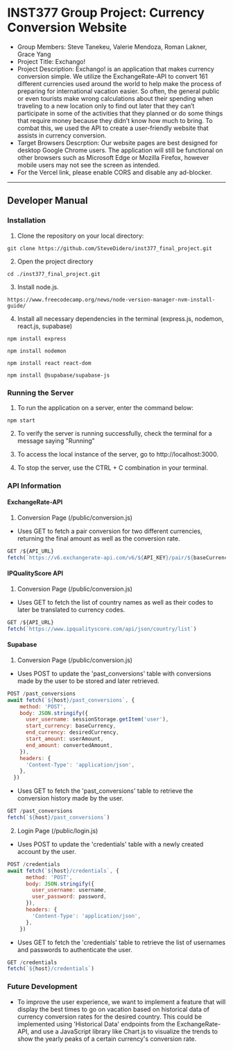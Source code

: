 # INST377 Group Project: Currency Conversion Website
* Group Members: Steve Tanekeu, Valerie Mendoza, Roman Lakner, Grace Yang
* Project Title: Exchango!
* Project Description: Exchango! is an application that makes currency conversion simple. We utilize the ExchangeRate-API to convert 161 different currencies used around the world to help make the process of preparing for international vacation easier. So often, the general public or even tourists make wrong calculations about their spending when traveling to a new location only to find out later that they can’t participate in some of the activities that they planned or do some things that require money because they didn’t know how much to bring. To combat this, we used the API to create a user-friendly website that assists in currency conversion.
* Target Browsers Descrption: Our website pages are best designed for desktop Google Chrome users. The application will still be functional on other browsers such as Microsoft Edge or Mozilla Firefox, however mobile users may not see the screen as intended.
* For the Vercel link, please enable CORS and disable any ad-blocker.

---

## Developer Manual
### Installation

1. Clone the repository on your local directory:
```
git clone https://github.com/SteveDidero/inst377_final_project.git
```
2. Open the project directory
```
cd ./inst377_final_project.git
```
3. Install node.js.
```
https://www.freecodecamp.org/news/node-version-manager-nvm-install-guide/
```
4. Install all necessary dependencies in the terminal (express.js, nodemon, react.js, supabase)
```
npm install express
```
```
npm install nodemon
```
```
npm install react react-dom
```
```
npm install @supabase/supabase-js
```
### Running the Server
1. To run the application on a server, enter the command below:
```
npm start
```
2. To verify the server is running successfully, check the terminal for a message saying "Running"

3. To access the local instance of the server, go to http://localhost:3000.

4. To stop the server, use the CTRL + C combination in your terminal.

### API Information
#### ExchangeRate-API
1. Conversion Page (/public/conversion.js)
* Uses GET to fetch a pair conversion for two different currencies, returning the final amount as well as the conversion rate.
```javascript
GET /${API_URL}
fetch(`https://v6.exchangerate-api.com/v6/${API_KEY}/pair/${baseCurrency}/${desiredCurrency}/${userAmount}`)
```

#### IPQualityScore API
1. Conversion Page (/public/conversion.js)
* Uses GET to fetch the list of country names as well as their codes to later be translated to currency codes.
```javascript
GET /${API_URL}
fetch(`https://www.ipqualityscore.com/api/json/country/list`)
```

#### Supabase
1. Conversion Page (/public/conversion.js)
* Uses POST to update the 'past_conversions' table with conversions made by the user to be stored and later retrieved.
```javascript
POST /past_conversions
await fetch(`${host}/past_conversions`, {
    method: 'POST',
    body: JSON.stringify({
      user_username: sessionStorage.getItem('user'),
      start_currency: baseCurrency,
      end_currency: desiredCurrency,
      start_amount: userAmount,
      end_amount: convertedAmount,
    }),
    headers: {
      'Content-Type': 'application/json',
    },
  })
```
* Uses GET to fetch the 'past_conversions' table to retrieve the conversion history made by the user.
```javascript
GET /past_conversions
fetch(`${host}/past_conversions`)
```

2. Login Page (/public/login.js)
* Uses POST to update the 'credentials' table with a newly created account by the user.
```javascript
POST /credentials
await fetch(`${host}/credentials`, {
      method: 'POST',
      body: JSON.stringify({
        user_username: username,
        user_password: password,
      }),
      headers: {
        'Content-Type': 'application/json',
      },
    })
```
* Uses GET to fetch the 'credentials' table to retrieve the list of usernames and passwords to authenticate the user.
```javascript
GET /credentials
fetch(`${host}/credentials`)
```

### Future Development
* To improve the user experience, we want to implement a feature that will display the best times to go on vacation based on historical data of currency conversion rates for the desired country. This could be implemented using 'Historical Data' endpoints from the ExchangeRate-API, and use a JavaScript library like Chart.js to visualize the trends to show the yearly peaks of a certain currency's conversion rate.
